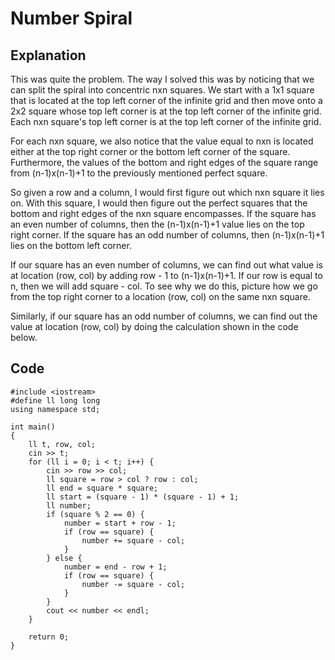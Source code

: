 # Number Spiral
## Explanation
This was quite the problem. The way I solved this was by noticing that we can split the spiral into concentric nxn squares. We start with a 1x1 square that is located at the top left corner of the infinite grid and then move onto a 2x2 square whose top left corner is at the top left corner of the infinite grid. Each nxn square's top left corner is at the top left corner of the infinite grid. 

For each nxn square, we also notice that the value equal to nxn is located either at the top right corner or the bottom left corner of the square. Furthermore, the values of the bottom and right edges of the square range from (n-1)x(n-1)+1 to the previously mentioned perfect square.

So given a row and a column, I would first figure out which nxn square it lies on. With this square, I would then figure out the perfect squares that the bottom and right edges of the nxn square encompasses. If the square has an even number of columns, then the (n-1)x(n-1)+1 value lies on the top right corner. If the square has an odd number of columns, then (n-1)x(n-1)+1 lies on the bottom left corner. 

If our square has an even number of columns, we can find out what value is at location (row, col) by adding row - 1 to (n-1)x(n-1)+1. If our row is equal to n, then we will add square - col. To see why we do this, picture how we go from the top right corner to a location (row, col) on the same nxn square.

Similarly, if our square has an odd number of columns, we can find out the value at location (row, col) by doing the calculation shown in the code below.

## Code
    #include <iostream>
    #define ll long long 
    using namespace std;
    
    int main()
    {
        ll t, row, col;
        cin >> t;
        for (ll i = 0; i < t; i++) {
            cin >> row >> col;
            ll square = row > col ? row : col;
            ll end = square * square;
            ll start = (square - 1) * (square - 1) + 1;
            ll number;
            if (square % 2 == 0) {
                number = start + row - 1;
                if (row == square) {
                    number += square - col;
                }
            } else {
                number = end - row + 1;
                if (row == square) {
                    number -= square - col;
                }
            }
            cout << number << endl;
        }
    
        return 0;
    }
